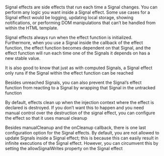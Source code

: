 Signal effects are side effects that run each time a Signal changes. You can perform any logic you want inside a Signal effect. Some use cases for a Signal effect would be logging, updating local storage, showing notifications, or performing DOM manipulations that can’t be handled from within the HTML template.


Signal effects always run when the effect function is initialized. Furthermore, when you use a Signal inside the callback of the effect function, the effect function becomes dependent on that Signal, and the effect function will run each time one of the Signals it depends on has a new stable value.


It is also good to know that just as with computed Signals, a Signal effect only runs if the Signal within the effect function can be reached


Besides unreached Signals, you can also prevent the Signal’s effect function from reacting to a Signal by wrapping that Signal in the untracked function


By default, effects clean up when the injection context where the effect is declared is destroyed. If you don’t want this to happen and you need manual control over the destruction of the signal effect, you can configure the effect so that it uses manual cleanup


Besides manualCleanup and the onCleanup callback, there is one last configuration option for the Signal effects. By default, you are not allowed to update Signals inside a Signal effect; this is because this can easily result in infinite executions of the Signal effect. However, you can circumvent this by setting the allowSignalWrites property on the Signal effect
